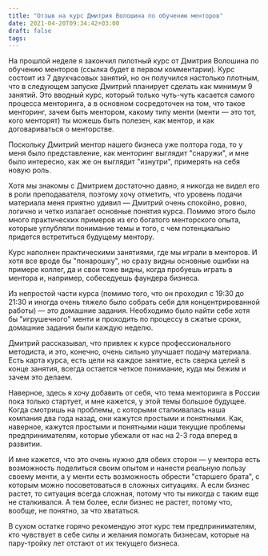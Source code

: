 ```yaml
---
title: "Отзыв на курс Дмитрия Волошина по обучению менторов"
date: 2021-04-20T09:34:42+03:00
draft: false
tags:
---
```


На прошлой неделе я закончил пилотный курс от Дмитрия Волошина по обучению менторов (ссылка будет в первом комментарии).
Курс состоит из 7 двухчасовых занятий, но он получился настолько плотным, что в следующем запуске Дмитрий планирует
сделать как минимум 9 занятий. Это вводный курс, который только чуть-чуть касается самого процесса менторинга, а в
основном сосредоточен на том, что такое менторинг, зачем быть ментором, какому типу менти (менти — это тот, кого
менторят) ты можешь быть полезен, как ментор, и как договариваться о менторстве.

Поскольку Дмитрий ментор нашего бизнеса уже полтора года, то у меня было представление, как менторинг выглядит
"снаружи", и мне было интересно, как же он выглядит "изнутри", примерять на себя новую роль.

<!--more-->

Хотя мы знакомы с Дмитрием достаточно давно, я никогда не видел его в роли преподавателя, поэтому хочу отметить, что
уровень подачи материала меня приятно удивил — Дмитрий очень спокойно, ровно, логично и четко излагает основные понятия
курса. Помимо этого было много практических примеров из его богатого менторского опыта, которые углубляли понимание темы
и того, с чем потенциально придется встретиться будущему ментору.

Курс наполнен практическими занятиями, где мы играли в менторов. И хотя все вроде бы "понарошку", но сразу видны
основные ошибки на примере коллег, да и свои тоже видны, когда пробуешь играть в ментора и, например, собеседуешь
фаундера бизнеса.

Из непростой части курса (помимо того, что он проходил с 19:30 до 21:30 и иногда очень тяжело было собрать себя для
концентрированной работы) — это домашние задания. Необходимо было найти себе хотя бы "игрушечного" менти и проходить по
процессу в сжатые сроки, домашние задания были каждую неделю.

Дмитрий рассказывал, что привлек к курсе профессионального методиста, и это, конечно, очень сильно улучшает подачу
материала. Есть карта курса, есть цели на каждое занятие, есть сверка целей в конце занятия, всегда остается четкое
понимание, куда мы бежим и зачем это делаем.

Наверное, здесь я хочу добавить от себя, что тема менторинга в России пока только стартует, и мне кажется, у этой темы
большое будущее. Когда смотришь на проблемы, с которыми сталкивалась наша компания два года назад, они кажутся простыми
и понятными. Как, наверное, кажутся простыми и понятными наши текущие проблемы предпринимателям, которые убежали от нас
на 2-3 года вперед в развитии.

И мне кажется, что это очень нужно для обеих сторон — у ментора есть возможность поделиться своим опытом и нанести
реальную пользу своему менти, а у менти есть возможность обрести "старшего брата", с которым можно посоветоваться в
сложных ситуациях. А если бизнес растет, то ситуация всегда сложная, потому что ты никогда с таким еще не сталкивался. А
тем более, если бизнес не растет, потому что, вообще, не понятно, за что хвататься.

В сухом остатке горячо рекомендую этот курс тем предпринимателям, кто чувствует в себе силы и желания помогать бизнесам,
которые на пару-тройку лет отстают от их текущего бизнеса.


